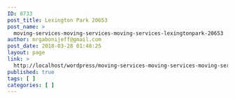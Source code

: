 ```yaml
---
ID: 8733
post_title: Lexington Park 20653
post_name: >
  moving-services-moving-services-moving-services-lexingtonpark-20653
author: mrgabonijeff@gmail.com
post_date: 2018-03-28 01:48:25
layout: page
link: >
  http://localhost/wordpress/moving-services-moving-services-moving-services-lexingtonpark-20653/
published: true
tags: [ ]
categories: [ ]
---
```

